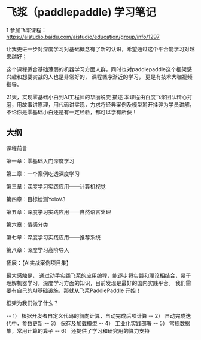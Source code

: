 # 飞浆（paddlepaddle) 学习笔记

1 参加飞浆课程： https://aistudio.baidu.com/aistudio/education/group/info/1297

让我更进一步对深度学习对基础概念有了新的认识，希望通过这个平台能学习对越来越好； 

这个课程适合基础薄弱的机器学习方面人群，同时也对paddlepaddle这个框架感兴趣和想要实战的人也是非常好的， 课程循序渐近的学习， 更是有技术大咖视频指导。

21天，实现零基础小白到AI工程师的华丽蜕变
描述
本课程由百度飞桨团队精心打磨，用故事讲原理，用代码讲实现，力求将经典案例及模型掰开揉碎为学员讲解，不论你是零基础小白还是有一定经验，都可以学有所获！

 
## 大纲


课程前言


第一章：零基础入门深度学习



第二章：一个案例吃透深度学习



第三章：深度学习实践应用——计算机视觉



第四章：目标检测YoloV3



第五章：深度学习实践应用——自然语言处理



第六章：情感分类



第七章：深度学习实践应用——推荐系统



第八章：深度学习高阶导入


拓展：【AI实战案例项目集】



最大感触是， 通过动手实践飞浆的应用编程，能逐步将实践和理论相结合，易于理解机器学习，深度学习方面的知识，目前发现是最好的国内实践平台。 我们需要有自己的AI基础设施，那就从飞浆PaddlePaddle 开始！

框架为我们做了什么？

-- 1） 根据开发者自定义代码的前向计算，自动完成后项计算
-- 2） 自动完成迭代中，参数更新
-- 3） 保存及加载模型
-- 4） 工业化实践部署
-- 5） 常规数据集，常用计算的算子
-- 6） 还提供了学习和研究用的算力支持

